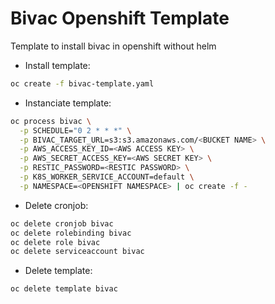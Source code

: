 # Bivac Openshift Template
Template to install bivac in openshift without helm

* Install template:
```bash
oc create -f bivac-template.yaml
```
* Instanciate template:
```bash
oc process bivac \
  -p SCHEDULE="0 2 * * *" \
  -p BIVAC_TARGET_URL=s3:s3.amazonaws.com/<BUCKET NAME> \
  -p AWS_ACCESS_KEY_ID=<AWS ACCESS KEY> \
  -p AWS_SECRET_ACCESS_KEY=<AWS SECRET KEY> \
  -p RESTIC_PASSWORD=<RESTIC PASSWORD> \
  -p K8S_WORKER_SERVICE_ACCOUNT=default \
  -p NAMESPACE=<OPENSHIFT NAMESPACE> | oc create -f -
```
* Delete cronjob:
```bash
oc delete cronjob bivac
oc delete rolebinding bivac
oc delete role bivac
oc delete serviceaccount bivac
```
* Delete template:
```bash
oc delete template bivac
```
